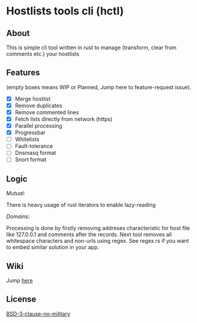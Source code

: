 # Hostlists tools cli (hctl)
## About

This is simple cli tool written in rust to manage (transform, clear from comments etc.) your hostlists

## Features

(empty boxes means WIP or Planned, Jump here to feature-request issue).

- [x] Merge hostlist
- [x] Remove duplicates
- [x] Remove commented lines
- [x] Fetch lists directly from network (https)
- [x] Parallel processing
- [x] Progressbar
- [ ] Whitelists
- [ ] Fault-tolerance
- [ ] Dnsmasq format
- [ ] Snort format

## Logic

*Mutual:*

There is heavy usage of rust iterators to enable lazy-reading

*Domains:*

Processing is done by firstly removing addreses characteristic for host file like 127.0.0.1 and comments after the records. Next tool removes all whitespace characters and non-urls using regex.
See regex.rs if you want to embed similar solution in your app.

## Wiki

Jump [here](https://github.com/michalszmidt/hctl/wiki)

## License

[BSD-3-clause-no-military](https://github.com/michalszmidt/hctl/blob/main/LICENSE)